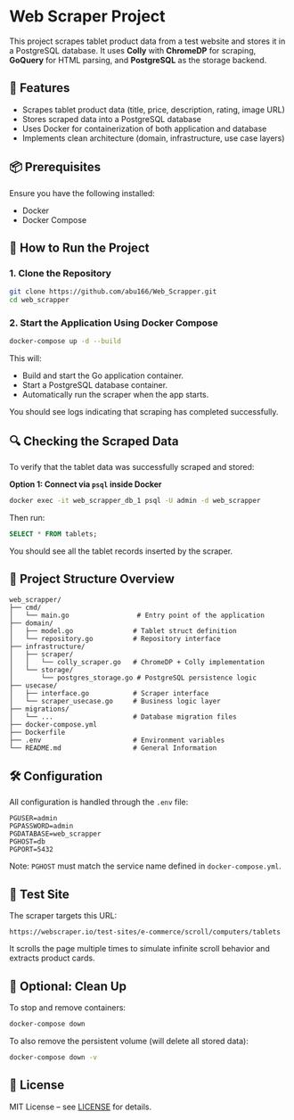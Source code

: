 # Web Scraper Project

This project scrapes tablet product data from a test website and stores it in a PostgreSQL database. It uses **Colly** with **ChromeDP** for scraping, **GoQuery** for HTML parsing, and **PostgreSQL** as the storage backend.

## 🧰 Features

* Scrapes tablet product data (title, price, description, rating, image URL)
* Stores scraped data into a PostgreSQL database
* Uses Docker for containerization of both application and database
* Implements clean architecture (domain, infrastructure, use case layers)

## 📦 Prerequisites

Ensure you have the following installed:
* Docker
* Docker Compose

## 🚀 How to Run the Project

### 1. Clone the Repository

```bash
git clone https://github.com/abu166/Web_Scrapper.git
cd web_scrapper
```

### 2. Start the Application Using Docker Compose

```bash
docker-compose up -d --build
```

This will:
* Build and start the Go application container.
* Start a PostgreSQL database container.
* Automatically run the scraper when the app starts.

You should see logs indicating that scraping has completed successfully.

## 🔍 Checking the Scraped Data

To verify that the tablet data was successfully scraped and stored:

**Option 1: Connect via `psql` inside Docker**

```bash
docker exec -it web_scrapper_db_1 psql -U admin -d web_scrapper
```

Then run:

```sql
SELECT * FROM tablets;
```

You should see all the tablet records inserted by the scraper.

## 📁 Project Structure Overview

```
web_scrapper/
├── cmd/
│   └── main.go                 # Entry point of the application
├── domain/
│   ├── model.go               # Tablet struct definition
│   └── repository.go          # Repository interface
├── infrastructure/
│   ├── scraper/
│   │   └── colly_scraper.go   # ChromeDP + Colly implementation
│   └── storage/
│       └── postgres_storage.go # PostgreSQL persistence logic
├── usecase/
│   ├── interface.go           # Scraper interface
│   └── scraper_usecase.go     # Business logic layer
├── migrations/
│   └── ...                    # Database migration files
├── docker-compose.yml
├── Dockerfile
├── .env                       # Environment variables
└── README.md                  # General Information
```

## 🛠️ Configuration

All configuration is handled through the `.env` file:

```env
PGUSER=admin
PGPASSWORD=admin
PGDATABASE=web_scrapper
PGHOST=db
PGPORT=5432
```

Note: `PGHOST` must match the service name defined in `docker-compose.yml`.

## 🧪 Test Site

The scraper targets this URL:
```
https://webscraper.io/test-sites/e-commerce/scroll/computers/tablets
```

It scrolls the page multiple times to simulate infinite scroll behavior and extracts product cards.

## 🧹 Optional: Clean Up

To stop and remove containers:

```bash
docker-compose down
```

To also remove the persistent volume (will delete all stored data):

```bash
docker-compose down -v
```

## 📄 License

MIT License – see [LICENSE](LICENSE) for details.